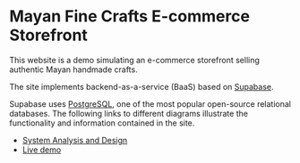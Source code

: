 # Mayan Fine Crafts E-commerce Storefront

This website is a demo simulating an e-commerce storefront selling authentic Mayan handmade crafts.

The site implements backend-as-a-service (BaaS) based on [Supabase](https://supabase.com/).

Supabase uses [PostgreSQL](https://www.postgresql.org/), one of the most popular open-source relational databases. The following links to different diagrams illustrate the functionality and information contained in the site.

- [System Analysis and Design](https://viewer.diagrams.net/?tags=%7B%7D&highlight=0000ff&edit=_blank&layers=1&nav=1&page-id=G5joS5WQsq4Hca0EG5QD&title=Ecommerce%20Frontstore.drawio#R%3Cmxfile%3E%3Cdiagram%20id%3D%22qZy4j8M72FENCWA4GprZ%22%20name%3D%22Use-case%20Diagram%22%3E7Vlbb9s6DP41fmxhW7aTPObScwasA4Jlw9anQbUVWzi2lclKk%2BzXj7Kk%2BCK3XYu06cEKJIBJ0ZT08aNAyg6aF%2Ft%2FOd5kn1hCcsd3U04TBy0c3%2FfgD4oNTklHIS1W9JdRulq7pQmpOoaCsVzQTVcZs7IksejoMOds1zVbs9xexirGObG032giMqUdh26j%2F0BompmJPFePFNgYa0WV4YTtWip05aA5Z0yop2I%2FJ7lExuCi3vvnntHjwjgpxZ%2B8EH4u8Y8bln35Lirvurr7eLMcXYyUlzucb%2FWG9WLFwSDA2bZMiHTiOmi2y6ggqw2O5egOAgq6TBQ5SB48rmmez1nOOMglK8FopmcgXJD9vUv3joAATQgriOAHMNEvIIPhQclRoMRdExHf4J61ooEircQ66OnRdQMUPGisnoDb%2BHHcSJlMJd8aJFo4dUEFGPjhe1u4kcJlaMTFvj24OGhJzUmStE%2FWHrCwLrblMXlgQ6FOJcxTIh6wuydQrUiEA4EwOk5yLOhdd7lDwdEzLBmFjRx5ELhdHhx5YVyobeq32rnQdxR2HfmjniOFg%2BWo5spx28%2Bnj2fRZ0Uwj7P6QOIyhJwl21hUNqvyHE468ngmniLteiiN7bTzgoFo98E8Wdb5FmxLiHeGAY83CpnvhmfGDFmYTeOYVACTy3hC%2BNvCC%2FnRmfEKLLxmGK9As8AC39ZU6%2BHVQmQIsBOgFEZhl1XeAKu8B87dk6MUWijNt5UA59yCB%2BqejXzcFvk0FrIymEkwKNRY1%2FiW5EtWUUFZCSa3TICPlsE0p6kcEOz01PMDrwOqF9igogFMX6ymiCxMP%2BES6sv%2FL6TIn5wX0okFqX3aPadMu%2FTCbqUWjCeP1Gq1tCScws4IN8o9FcrhBGlR%2BRuPjdy4k8KhJfSdOa9fDY6G6fBeDT6tGnRfiKZn6yaic%2FLCH%2FVOodC9HIUh8iYepCmK%2FOexxCpV%2BqfWS7PEbhrOwRJzZHmd8yp88LQ6IbPMlc9jJ1PwfjKdgnN2x%2FUXcs5%2F59xrcs7uWP9CzqF3zr0m5%2Byu3%2FGjHNCaJfQOHlNRh1ep1qxee8PH6OeWmYGLqv5kMQUDP9js1Wt63Di6uohZAb1yLO%2BtVtDAkTVXPr9W5CJW91kLilOOCzMp7EvN210LqDsr7CUK9HJSj3XTFwMPZb9Qr3SlzbyB7rCgSSIHZ9UGx7RMr8laUgc1ms%2BaTbVKcPYf6d37cybkjUk9hUyOjQxeHc5wBj8I8FzmUwjLnIPsNTL8pDkXc1aCa0zr5CG4EjtSiRfoWvt3dk6%2FaQ2GrqDMVdUTulYQmw8%2BirzNNzF09Rs%3D%3C%2Fdiagram%3E%3Cdiagram%20id%3D%22G5joS5WQsq4Hca0EG5QD%22%20name%3D%22Activity%20Diagram%3A%20Purchase%20Products%22%3E7Zpdc6MqGMc%2FTS57RkSNvWzS7NlzcTqd7U5frnaIEmVWxUHSJPvpD0SIIrax3TTJmW1vKg8vwv%2F5AQ%2BYEZzm678ZKtN%2FaYyzkevE6xG8HrkuAMAT%2F6RlU1v8cVAbEkZiVagx3JFfWBkdZV2SGFdGQU5pxklpGiNaFDjihg0xRldmsQXNzLeWKMGW4S5CmW19IDFPa2voO439KyZJqt8MHJWTI11YGaoUxXTVMsHZCE4Zpbx%2BytdTnEnxtC51vS8v5O46xnDBh1S44DfzoloV0f108evm4fFps%2Flyod3zjLKlGvFEioZl04zGy4hXWqV6FHyjpWF0WcRYtg5GcLJKCcd3JYpk7krAIGwpzzOVrV6DGcfrFwcAdrIInjDNMWcbUURVcLW0G611WKdXjWOAVjttOSVQNqRYSHZNN3KJB6XYW9TzLfXuCV5tnU3LkhSJJBMxXgPK5UDPTUU3BKdWMbBU%2FIZz%2BtxicOQGmejGZM7EUyKfFozmfTqfWF3PgYa6nnNyRseWureZVMB1KIsxO7lkXSB9cHIgQ0uyqzhu0yj2oDOEz1ogL8cnVlK%2FrKXkLCbc0K47s%2FetlynN58vqSIL6hqBw3DObQY%2BgALgfpSiwFLUkEs2I8Aibcojwo5T5FRf63nHEZf6CZNmUZpRtK0Jn%2BycLc0Z%2F4lbOYqFyDqGqZ6oa2PMd9mgKPwxSd4CksYgKVZIyntKEFiibNda21FIdIkLIq4wkhbDNKedit4ITXMRXMiaVjZS4qC0q5g1flb1ZSpxtLTHuR5n4y9fJp3be9dpIbVSqHpYcy%2BuuE0OnSxbhARwKmhLM90aYNgwMZ4iTZ7Mnfb5VVW8pkavBDqLAXOvCTgt1v1SlDiC7XvwGM3AAM423owxVFYlMTDo%2BXRPecqlIPaly8rlxqEx8gD%2F1QWC%2FP8N%2Bf7Zmr98ze7XtN90OO1scBJ0m6oFafrcb8jthcHBkgOyD1wkAOoOFRAdb%2B8HzP8E7BHj2mfUPBc8fCF7rtuYcwHM7cdBQ8Lo7Jhx3Gvpo8Oxjvg3ea5GrjJXOKW71L%2B3TwHEDV%2Fto%2F%2F8OQjTa%2B%2FeC8TlNSa97fn7vXuCBI09J%2B6LjD90LxkP3guATvEOAd2mBt7vytW%2BEdtduB0ETtMBsMN2HpgFmw%2BkRDtqD18RPNA%2BBpt6trcvfnDLzq9hhFsq30Lj3Eurg3J0KJ9c1Yy0Peu%2FDyboT98JBOAlXok2rWCkLVC93GHhOb4df6le3vO5XQ3Pdg%2Fey%2Fc%2Fl7AavHh7mMHpc%2F5gEF%2Fcluei7O64X2xToxfZW6Jqi7Qfg2%2BYD8FUknEm4VOSaoISh3F6mtUV0rWnOmiYi%2Fuad%2BN4I2gtadCN8ZapKFMkvBvDab1LfaSkMktb%2BDwJiT2GLbDsrUxLH20tXcyYidUsbiSmC2WGOCmHnjG%2FfcHtez%2BTx3n5SEMnmJwQ1J80PMeDsPw%3D%3D%3C%2Fdiagram%3E%3Cdiagram%20id%3D%22fAKFOc9divsB3pqjNnwO%22%20name%3D%22Conceptual%20Data%20Model%22%3E7Vrfc5s4EP5rPNN7SAeBIe5jDU5%2FXHJN4%2FTaPt3IoIAmgDghxyZ%2FfVcgDFh2miZ2yAMznjFarVar%2Fb6VtcIjy03WHzjOogsWkHhkGsF6ZHkj00QIjeFLSopKYp86lSDkNFBKjWBO74kSGkq6pAHJO4qCsVjQrCv0WZoSX3RkmHO26qrdsLg7a4ZDognmPo516XcaiKiSTmyjkX8kNIzqmZGhehJcKytBHuGArVoiazayXM6YqJ6StUtiGbw6LtW4sz29G8c4ScVjBnye%2Flzky7D41zKyxddvs5WL7JPxpDJzh%2BOlWvHIdGIwOI1gBieUT7MTnyUJ4T4BzblgnNxwBpOahstSn2RiiWEiBycZKKeLXH7VVvIMp3LxolARdf5fyhVPF9i%2FDTlbpgFYjxkfWe%2BlsykVFKyVBpRm7YaHBQYVxbHKPCy3mqFSaYkb99sL2uGIPlE9YMF%2FY9fsGDQFWZfziAQW4CG5esHZLXGr9XkpS0FzekPjeEsEa%2FBpGoLAblrXDALpnQCs1nQVUUHmIJdTrSDVQMbuCL%2BJS0pFNAhICrIyoEQiLkfhmIYg9XygCOEbl2EcuLqXRmhDTshqwhIieAEqasBE0VnlszlW7VWTHU6dA1ErM2o9rBIy3FhuOAsPira7KezhM1SIb7YbWd%2FnH26n2eev%2F50gjcGXnAVL2Au28clXNIlxhQHwd656ZKT8iMbBOS7YUrqbCyBn3ZpGjNN70McNqpgLtVWZTkdjLkcqm5zkoHNZRxZtiS7wuqN4jnNRe8PiGGc5XZT%2ByYEJ5iFNp0wIluwDt1xT5RXsugcBG5ldtC1TR3uj00bbNJwjwW1qcH8K9mXiH6bfObmR7o8byZVa0XhvugnYlBYbGmWMpqJcsT2FDwTGNd7aIxt8cqGNmjZ8pDoXsIWCm5iWgBDgwIpIHnTQNPfsAK2dpk3o8aOQ359MOh3qZHceh751rFy3NPD%2FwQkZ4H9crj8BcbtvxMca4h7JfU4zQVk6AH804Cd9A2%2Fr%2B3wiz%2BoD5MeCHKG%2BMT%2FdcZSj%2FoD5ETEf9425o2F%2BhYWshQbQjwb6ad%2Bg67cOX3gARYxpfBIkGQq3Zxdu1lMLt82GcPg63dixu6tCXY40jTdnf%2F81pP2hSrnJ6y7lkH5v4y5zyJJyGxj48MJ86L3QQ%2B%2F0Sg%2BL4ez3Qvj3Xu%2BZ%2Bn5wTYe7nZfCv%2F%2FiD%2BkVf%2FODMBwIn3kgtJ96IJwc7TyoV350uMk%2F3E2%2B%2FcrPf%2Fplz3CX%2F9yy%2F2HMez%2FjmfrLOw1vEoSkpj%2BsloriisRY3vbPmh4tpK3wkTR4L%2F%2F4Ac3Z1T3h7Jpd4LSod%2FumL8Fp8KUkTfetOczKix%2Ftxk%2FZeGvXTW%2Fd7vQK1SrNn1EZkqp3TcWP2il4blmBVmNENmobVThkDB7e5yFkbMl98lCwKz1wKiQPksbYTZo2S3a90N8IeYnPXdfjXdxRc1zKzGp%2BmUy7%2B8v0zu5aqBaqBjUE1OxYVtcOMrcMVZHQDJVM3qz7GeTWX06%2BZnKjPyN3TWajHzLXh4Xfs3nPMeil2Oygw7DZ3rKD7EOxGZrNn84q9eave9bsFw%3D%3D%3C%2Fdiagram%3E%3Cdiagram%20name%3D%22Physical%20Data%20Model%22%20id%3D%222MrrYlgzu1AbThAJZA1t%22%3E7V1bc5s4FP41nml3Jhnf8OUxdpw2u26S2uls%2B9SRQTbqAqJCju3%2B%2Bj0CcbNsBxrfapjJBR3EkXTOJ33SQUCl0beXHxhyzU%2FUwFalXjWWlcZtpV6v1WpN%2BCckq0CitVuBYMaIITPFgjH5haWwKqVzYmAvlZFTanHipoU6dRys85QMMUYX6WxTaqVLddEMK4KxjixV%2Bi8xuBlIO1o1ln%2FEZGaGJdeq8oyNwsxS4JnIoIuEqDGoNPqMUh4c2cs%2BtoTxQrsE191tORtVjGGHZ7ng5sfVj4%2FmR3bFfqBhy2NtNPGuxAVCzQuy5rLFT4wac7BkUGm%2BCi0B9XfFIUcTIep5HDEuHdaoggBcwBFxMANBzU9bFnI94mcPJCaxjCFa0TkPFYWp3pQssTEK%2FCXyguuGoEwkhfIpKB%2FLyojTyCIzB451aL0oscewB3UZIo%2FLHCa3LXmomkpa7wUzjpcJkTTdB0xtzNkKssizLelFCeNG6NVFDIpaR8rMBCDqTSlEEoizSHXsKziQ7srjuobiut0%2BGwn09UzKyC%2FhKUtaNulHP70gtoUcgDUy1kQ96ndj3x%2FEsvrUosLZDnWw4m%2BRyWDUfUZshrkUuJQ43DeE1oMfME2%2Feq1VNKhrH9K1OA0%2FIjvjfep4nAGuhA4M7l1g4eIep65UauFpqJ9Jw4vjCeWc2lsRsLs7vI6LEAgZcdA4GAyaag%2F%2BZysQwAKcIGsEQyVyZlbgNn%2FkRLHbNvh2o7UjC6%2Bbfr2zUrDn1PIHP5MYBoaO21uYhOOxi3SRaQHk8VqX3d0JXndYwkONnA6SymKr5daGLBilHMShC80dw1O8HtXzDUDQFCBAfrjI4Z0T4yEcrIO8PQ%2B8TpzZMLiyda6AWW7v4dpeAZRJ3TEQ1CoZJROjVA%2FJKK2TM0o7OwyOM35gg4T6Djw6tDJ76%2BLppKOgQGcYijS%2BIy5WYcSGboNsd%2FtK4UzI5SzgUjwy6ZZkcnoy6Z6aTELFRSSTbmZvXTqZNGoKChxkY1%2FCdBOxAnNIdpQUjkMaanSy5JCjc0gta6zzcCSSI9R5YSTSyO6uiycRNdJpYE9nxOWEOmJJgpcFXozkQErhiKSpLmZLIjk%2BkWinJpJmjkXphRFJ1AVKItHUNSmxxT6AolNIDowUjkI0dQlbUsjxKaRzagrRcqxJL4xCtOy7Zi6eQtQVqejYXsW%2F335qRJyQQnJgpHgUoi5gSwo5OoVEW0tPRyHqTp3CUEgzs7sunkLU3TYuI7qoLNge8WaBSSQ7SopHIurunP7cAxditptMKsXbsv2be7ajGx77H%2FnLOGS2GUCewaKdGRjnsmdbU8OQBdqzrZWRyNAU4V7Pcs%2F2ngBTuOlAqwxL7n1NmZ9RTr5nu1XcqGSrjEpGplCjknKbXbHva%2BWASOEIpJsjGFUSyKEI5OT7tLs5nv26MAKJekBJIF01uFQ%2B9PP7cCkcmbTV9ewjMzD7fs%2BxvZtWCheejMKRucOT2qFIoF0uJvcenoy6xJ8Tnmyri8kChSfb5XoyMoW6nizDk28BTPEmBOWWl72vLvMzysnDk201yHB3akY52vqyXe55iUyxac%2BL%2F7q5738MsZwFUIpHJDleSlMSyaGI5ORhyra6gaZARJI9rHzxRKLuoNHlLriSSXIhpXBM0ilveJ0Bk5z%2BpRKd4t7x6pR3vCJTlHe89gmX4rFJhlfTYGOGw1AkWJrw1QhbSLy0ZBCfCQKWAZ3U6mk%2FYce4Ee%2Byh%2BRg9Asz%2Bkw%2FIWcVklB8zkaO8eiDi4kW45CIoFS2%2BppMfBMJoAyZvF0mT96GbOWrvyNWyHkqYGTs06NzpuMddgrfu8tDWttKJXIRLIyWdWSKXrqfuk0WCplv7BecqvAOxD0Jso2xrK29%2Bl3rrqEsaLu8KkaYoqi1pqi5riiwjaJob1DNEIs9I6jW8kEVLwn%2FmjhOXAWp%2BCKRWL0ZzuGW5Nfh3C7hfBg4dzc9S9OyBDmaYJXWTBwNrnRqw6LQf6xuzCnDU0b9VjyZK4%2FoMJuvt4DdIasz8cS%2FW8QRnJZfMgn0Qf1ilclCEl2n9XNO5en4KHXBhK1L1vSu9UV%2Fz2aqc8GEnv6H16YRG2YWcnIAAi1OPfvTjat6dcu8YNP8Id01lR0SW%2FtP9plCMw2iKJ3oDu3wedlkdzjYZzW6m14RtA6rB8qxtxMdruL9UCAB9rxyUyomG8ChKIkEz6YAtC0%2Ft%2BO5WCdTIvRVjUA9D9RXp4ALADv1%2BIzh8edhJu1KnUfDsa%2FFInpQyrvx3J0gD79%2FYwumsPalC4FVGNjo4srCL0GLsD5nwD6iKCj8vYBZXLpn0rklojwT7OcV%2FXlhYvEOOH%2FyHujjfgn%2BJDx4L4MYAuYu6kG9K42bXJbYlGlurUssEkrGg%2BGg%2FxzZP6iKO59AE0SToJVsBX1VtCt4dZ2fIfr0TlDrROGx5h1lAaPC3%2FuH8WAUFx0WlS6pD1wsN2VlKAuEamMN8rIVL5%2FnmJFX4b1Bwyalm4bN3Zd%2B8XDU0iTCfkK1BKQ4FR2FeK6FRBL5o4K8ESWgggwx6Ml8gRodDJY2oYFtWgk%2FIHVzjGaFItXzT9fBPv%2B%2BcO3jl4fnd38JaN2NHj9VRKAlpKTkZryYpqr9e%2Fjz9%2BP9QypzhMZEzif4fRTZ3j1d%2B3FWf4QEBdfxfTxR8ofR4xeRt%2Fctrt0rbd%2BEuv2a8pVefe70uwe2XZuyRU9IJ9m2uWHyWV%2Bf22WgW0jGHzcLJn3xJ%2BIag%2F8B%3C%2Fdiagram%3E%3C%2Fmxfile%3E)
- [Live demo](https://josecarlosgt.github.io/Mayan-Crafts/)
